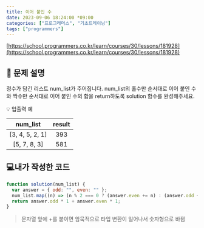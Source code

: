 ```yaml
---
title: 이어 붙인 수
date: 2023-09-06 18:24:00 *09:00
categories: ["프로그래머스", "기초트레이닝"]
tags: ["programmers"]
---
```


[https://school.programmers.co.kr/learn/courses/30/lessons/181928](https://school.programmers.co.kr/learn/courses/30/lessons/181928)

## 📔 문제 설명

정수가 담긴 리스트 num_list가 주어집니다. num_list의 홀수만 순서대로 이어 붙인 수와 짝수만 순서대로 이어 붙인 수의 합을 return하도록 solution 함수를 완성해주세요.

💡 입출력 예

|    num_list     | result |
| :-------------: | :----: |
| [3, 4, 5, 2, 1] |  393   |
|  [5, 7, 8, 3]   |  581   |

## 💻내가 작성한 코드

```js
function solution(num_list) {
  var answer = { odd: "", even: "" };
  num_list.map((n) => (n % 2 === 0 ? (answer.even += n) : (answer.odd += n)));
  return answer.odd * 1 + answer.even * 1;
}
```

> 문자열 앞에 +를 붙이면 암묵적으로 타입 변환이 일어나서 숫자형으로 바뀜
